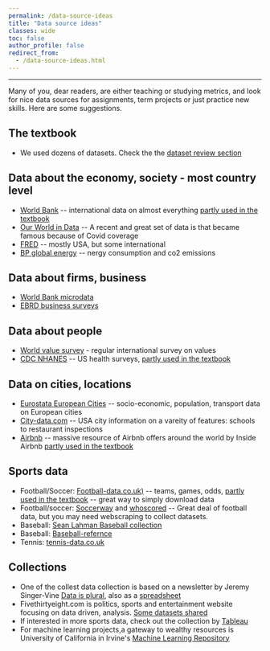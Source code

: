 ```yaml
---
permalink: /data-source-ideas
title: "Data source ideas"
classes: wide
toc: false
author_profile: false
redirect_from:
  - /data-source-ideas.html
---
```

___

Many of you, dear readers, are either teaching or studying metrics, and look for nice data sources for assignments, term projects or just practice new skills. Here are some suggestions. 


## The textbook
* We used dozens of datasets. Check the the [dataset review section](/datasets/)


## Data about the economy, society - most country level

* [World Bank](https://data.worldbank.org/) -- international data on almost everything [partly used in the textbook](/casestudies/#ch08b-how-is-life-expectancy-related-to-the-average-income-of-a-country)
* [Our World in Data](https://ourworldindata.org/) -- A recent and great set of data is that became famous because of Covid coverage
* [FRED]( https://fred.stlouisfed.org/) -- mostly USA, but some international 
* [BP global energy](https://www.bp.com/en/global/corporate/energy-economics/statistical-review-of-world-energy.html) -- nergy consumption and co2 emissions

## Data about firms, business

* [World Bank microdata](https://microdata.worldbank.org/index.php/home)
* [EBRD business surveys](https://www.beeps-ebrd.com/)

## Data about people
* [World value survey](https://www.worldvaluessurvey.org/wvs.jsp) - regular international survey on values
* [CDC NHANES](https://www.cdc.gov/nchs/nhanes/index.htm) -- US health surveys, [partly used in the textbook](/casestudies/#ch19a-food-and-health)

## Data on cities, locations
* [Eurostata European Cities](https://ec.europa.eu/eurostat/statistics-explained/index.php?title=Statistics_on_European_cities) -- socio-economic, population, transport data on European cities
* [City-data.com](https://www.city-data.com/) -- USA city information on a vareity of features: schools to restaurant inspections
* [Airbnb](http://insideairbnb.com/) -- massive resource of Airbnb offers around the world by Inside Airbnb  [partly used in the textbook](/casestudies/#ch14b-predicting-airbnb-apartment-prices-selecting-a-regression-model)


## Sports data
* Football/Soccer: [Football-data.co.uk)](https://football-data.co.uk/) -- teams, games, odds, [partly used in the textbook](/casestudies/#ch24-estimating-the-impact-of-replacing-football-team-managers) -- great way to simply download data
* Football/soccer:  [Soccerway](https://int.soccerway.com/) and [whoscored](http://whoscored.com/) -- Great deal of football data,  but you may need webscraping to collect datasets. 
* Baseball: [Sean Lahman Baseball collection](http://www.seanlahman.com/baseball-archive/statistics/)
* Baseball: [Baseball-refernce](https://www.baseball-reference.com/)
* Tennis: [tennis-data.co.uk](http://www.tennis-data.co.uk/data.php)

## Collections
* One of the collest  data collection is based on a newsletter by Jeremy Singer-Vine [Data is plural](https://www.data-is-plural.com/), also as a [spreadsheet](https://docs.google.com/spreadsheets/d/1wZhPLMCHKJvwOkP4juclhjFgqIY8fQFMemwKL2c64vk/edit#gid=0)
* Fivethirtyeight.com is politics, sports and entertainment website focusing on data driven, analysis. [Some datasets shared](https://data.fivethirtyeight.com/)
* If interested in more sports data, check out the collection by [Tableau](https://public.tableau.com/s/blog/2014/03/where-find-sports-data)
* For machine learning projects,a gateway to wealthy resources is University of California in Irvine's  [Machine Learning Repository ](https://archive.ics.uci.edu/ml/index.php)

